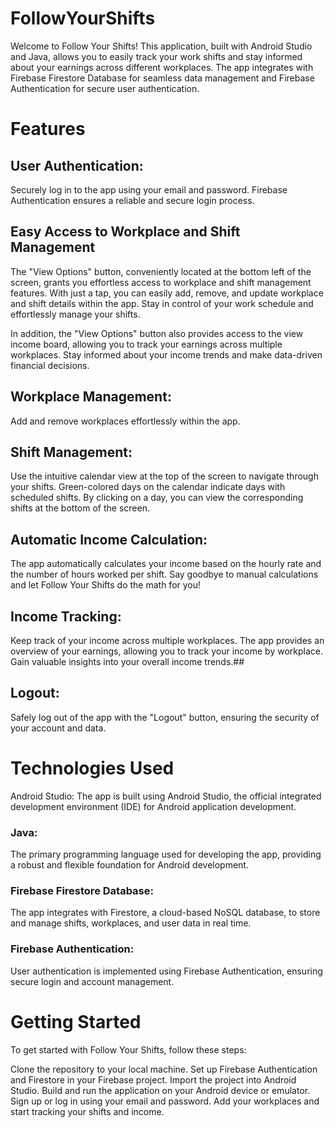 # FollowYourShifts
Welcome to Follow Your Shifts! This application, built with Android Studio and Java, allows you to easily track your work shifts and stay informed about your earnings across different workplaces. The app integrates with Firebase Firestore Database for seamless data management and Firebase Authentication for secure user authentication.

# Features
## User Authentication:
Securely log in to the app using your email and password. Firebase Authentication ensures a reliable and secure login process.

## Easy Access to Workplace and Shift Management
The "View Options" button, conveniently located at the bottom left of the screen, grants you effortless access to workplace and shift management features. With just a tap, you can easily add, remove, and update workplace and shift details within the app. Stay in control of your work schedule and effortlessly manage your shifts.

In addition, the "View Options" button also provides access to the view income board, allowing you to track your earnings across multiple workplaces. Stay informed about your income trends and make data-driven financial decisions.
## Workplace Management:
Add and remove workplaces effortlessly within the app.

## Shift Management:
Use the intuitive calendar view at the top of the screen to navigate through your shifts. Green-colored days on the calendar indicate days with scheduled shifts. By clicking on a day, you can view the corresponding shifts at the bottom of the screen.

## Automatic Income Calculation:
The app automatically calculates your income based on the hourly rate and the number of hours worked per shift. Say goodbye to manual calculations and let Follow Your Shifts do the math for you!

## Income Tracking:
Keep track of your income across multiple workplaces. The app provides an overview of your earnings, allowing you to track your income by workplace. Gain valuable insights into your overall income trends.## 

## Logout:
Safely log out of the app with the "Logout" button, ensuring the security of your account and data.

# Technologies Used
Android Studio: The app is built using Android Studio, the official integrated development environment (IDE) for Android application development.

### Java:
The primary programming language used for developing the app, providing a robust and flexible foundation for Android development.

### Firebase Firestore Database:
The app integrates with Firestore, a cloud-based NoSQL database, to store and manage shifts, workplaces, and user data in real time.

### Firebase Authentication:
User authentication is implemented using Firebase Authentication, ensuring secure login and account management.

# Getting Started
To get started with Follow Your Shifts, follow these steps:

Clone the repository to your local machine.
Set up Firebase Authentication and Firestore in your Firebase project.
Import the project into Android Studio.
Build and run the application on your Android device or emulator.
Sign up or log in using your email and password.
Add your workplaces and start tracking your shifts and income.
